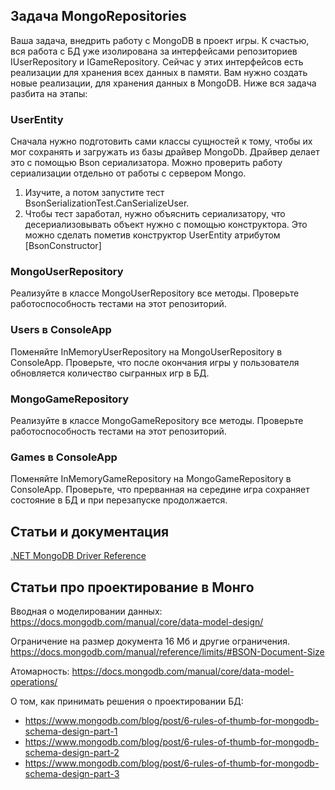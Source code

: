 ## Задача MongoRepositories

Ваша задача, внедрить работу с MongoDB в проект игры.
К счастью, вся работа с БД уже изолирована за интерфейсами репозиториев IUserRepository и IGameRepository.
Сейчас у этих интерфейсов есть реализации для хранения всех данных в памяти.
Вам нужно создать новые реализации, для хранения данных в MongoDB. Ниже вся задача разбита на этапы:

### UserEntity

Сначала нужно подготовить сами классы сущностей к тому, чтобы их мог сохранять и загружать из базы драйвер MongoDb.
Драйвер делает это с помощью Bson сериализатора. Можно проверить работу сериализации отдельно от работы с сервером Mongo.

1. Изучите, а потом запустите тест BsonSerializationTest.CanSerializeUser.
2. Чтобы тест заработал, нужно объяснить сериализатору, что десериализовывать объект нужно с помощью конструктора. 
Это можно сделать пометив конструктор UserEntity атрибутом [BsonConstructor]

### MongoUserRepository

Реализуйте в классе MongoUserRepository все методы. Проверьте работоспособность тестами на этот репозиторий.

### Users в ConsoleApp

Поменяйте InMemoryUserRepository на MongoUserRepository в ConsoleApp. 
Проверьте, что после окончания игры у пользователя обновляется количество сыгранных игр в БД.

### MongoGameRepository

Реализуйте в классе MongoGameRepository все методы. Проверьте работоспособность тестами на этот репозиторий.

### Games в ConsoleApp

Поменяйте InMemoryGameRepository на MongoGameRepository в ConsoleApp. 
Проверьте, что прерванная на середине игра сохраняет состояние в БД и при перезапуске продолжается.


## Статьи и документация

[.NET MongoDB Driver Reference](http://mongodb.github.io/mongo-csharp-driver/2.7/)

## Статьи про проектирование в Монго

Вводная о моделировании данных: https://docs.mongodb.com/manual/core/data-model-design/

Ограничение на размер документа 16 Мб и другие ограничения. https://docs.mongodb.com/manual/reference/limits/#BSON-Document-Size 

Атомарность: https://docs.mongodb.com/manual/core/data-model-operations/

О том, как принимать решения о проектировании БД:

* https://www.mongodb.com/blog/post/6-rules-of-thumb-for-mongodb-schema-design-part-1
* https://www.mongodb.com/blog/post/6-rules-of-thumb-for-mongodb-schema-design-part-2
* https://www.mongodb.com/blog/post/6-rules-of-thumb-for-mongodb-schema-design-part-3
